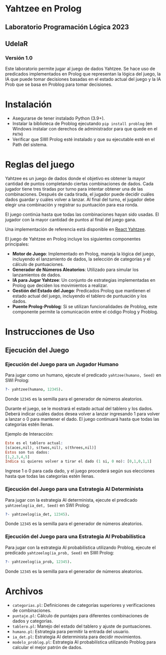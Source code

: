 
# Yahtzee en Prolog
## Laboratorio Programación Lógica 2023
## UdelaR
### Versión 1.0

Este laboratorio permite jugar al juego de dados Yahtzee. Se hace uso de predicados implementados en Prolog que representan la lógica del juego, la IA que puede tomar decisiones basadas en el estado actual del juego y la IA Prob que se basa en Problog para tomar decisiones.

# Instalación
- Asegurarse de tener instalado Python (3.9+).
- Instalar la biblioteca de Problog ejecutando `pip install problog` (en Windows instalar con derechos de administrador para que quede en el `PATH`)
- Verificar que SWI Prolog esté instalado y que su ejecutable esté en el Path del sistema.

# Reglas del juego

Yahtzee es un juego de dados donde el objetivo es obtener la mayor cantidad de puntos completando ciertas combinaciones de dados. Cada jugador tiene tres tiradas por turno para intentar obtener una de las combinaciones. Después de cada tirada, el jugador puede decidir cuáles dados guardar y cuáles volver a lanzar. Al final del turno, el jugador debe elegir una combinación y registrar su puntuación para esa ronda.

El juego continúa hasta que todas las combinaciones hayan sido usadas. El jugador con la mayor cantidad de puntos al final del juego gana.

Una implementación de referencia está disponible en [React Yahtzee](https://react-yahtzee.netlify.app/).

El juego de Yahtzee en Prolog incluye los siguientes componentes principales:

- **Motor de Juego**: Implementado en Prolog, maneja la lógica del juego, incluyendo el lanzamiento de dados, la selección de categorías y el cálculo de puntuaciones.
- **Generador de Números Aleatorios**: Utilizado para simular los lanzamientos de dados.
- **IA para Jugar Yahtzee**: Un conjunto de estrategias implementadas en Prolog que deciden los movimientos a realizar.
- **Gestión del Estado del Juego**: Predicados Prolog que mantienen el estado actual del juego, incluyendo el tablero de puntuación y los dados.
- **Puente Prolog-Problog**: Si se utilizan funcionalidades de Problog, este componente permite la comunicación entre el código Prolog y Problog.

# Instrucciones de Uso

## Ejecución del Juego

### Ejecución del Juego para un Jugador Humano

Para jugar como un humano, ejecute el predicado `yahtzee(humano, Seed)` en SWI Prolog:

```prolog
?- yahtzee(humano, 12345).
```

Donde `12345` es la semilla para el generador de números aleatorios.

Durante el juego, se le mostrará el estado actual del tablero y los dados. Deberá indicar cuáles dados desea volver a lanzar ingresando 1 para volver a lanzar o 0 para mantener el dado. El juego continuará hasta que todas las categorías estén llenas.

Ejemplo de Interacción:

```prolog
Este es el tablero actual:
[s(aces,nil), s(twos,nil), s(threes,nil)]
Estos son tus dados:
[1,2,3,4,5]
Indica si quieres volver a tirar el dado (1 si, 0 no): [0,1,0,1,1]
```
Ingrese 1 o 0 para cada dado, y el juego procederá según sus elecciones hasta que todas las categorías estén llenas.

### Ejecución del Juego para una Estrategia AI Determinista

Para jugar con la estrategia AI determinista, ejecute el predicado `yahtzeelog(ia_det, Seed)` en SWI Prolog:

```prolog
?- yahtzeelog(ia_det, 12345).
```

Donde `12345` es la semilla para el generador de números aleatorios.

### Ejecución del Juego para una Estrategia AI Probabilística

Para jugar con la estrategia AI probabilística utilizando Problog, ejecute el predicado `yahtzeelog(ia_prob, Seed)` en SWI Prolog:

```prolog
?- yahtzeelog(ia_prob, 12345).
```

Donde `12345` es la semilla para el generador de números aleatorios.

# Archivos

- `categorias.pl`: Definiciones de categorías superiores y verificaciones de combinaciones.
- `puntaje.pl`: Cálculo de puntajes para diferentes combinaciones de dados y categorías.
- `tablero.pl`: Manejo del estado del tablero y ajuste de puntuaciones.
- `humano.pl`: Estrategia para permitir la entrada del usuario.
- `ia_det.pl`: Estrategia AI determinista para decidir movimientos.
- `modelo_problog.pl`: Estrategia AI probabilística utilizando Problog para calcular el mejor patrón de dados.
